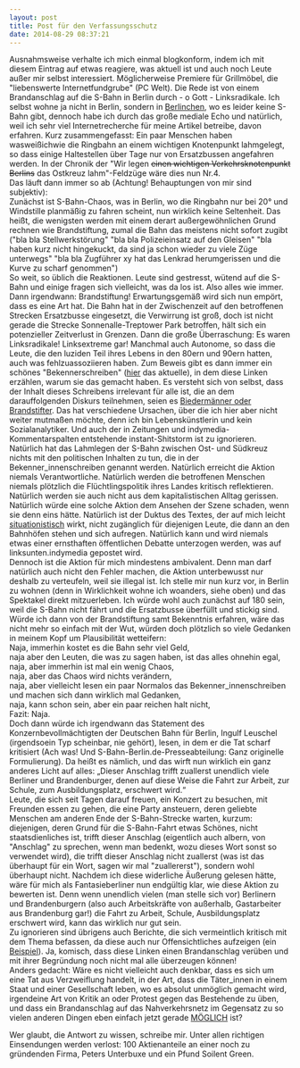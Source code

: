 ```yaml
---
layout: post
title: Post für den Verfassungsschutz	
date: 2014-08-29 08:37:21
---
```


Ausnahmsweise verhalte ich mich einmal blogkonform, indem ich mit diesem Eintrag auf etwas reagiere, was aktuell ist und auch noch Leute außer mir selbst interessiert. Möglicherweise Premiere für Grillmöbel, die "liebenswerte Internetfundgrube" (PC Welt). Die Rede ist von einem Brandanschlag auf die S-Bahn in Berlin durch - o Gott - Linksradikale. Ich selbst wohne ja nicht in Berlin, sondern in [Berlinchen](http://de.wikipedia.org/wiki/Berlinchen), wo es leider keine S-Bahn gibt, dennoch habe ich durch das große mediale Echo und natürlich, weil ich sehr viel Internetrecherche für meine Artikel betreibe, davon erfahren. Kurz zusammengefasst: Ein paar Menschen haben wasweißichwie die Ringbahn an einem wichtigen Knotenpunkt lahmgelegt, so dass einige Haltestellen über Tage nur von Ersatzbussen angefahren werden. In der Chronik der "Wir legen <del>einen wichtigen Verkehrsknotenpunkt Berlins</del> das Ostkreuz lahm"-Feldzüge wäre dies nun Nr.4. <br>  Das läuft dann immer so ab (Achtung! Behauptungen von mir sind subjektiv): <br>
Zunächst ist S-Bahn-Chaos, was in Berlin, wo die Ringbahn nur bei 20° und Windstille planmäßig zu fahren scheint, nun wirklich keine Seltenheit. Das heißt, die wenigsten werden mit einem derart außergewöhnlichen Grund rechnen wie Brandstiftung, zumal die Bahn das meistens nicht sofort zugibt ("bla bla Stellwerkstörung" "bla bla Polizeieinsatz auf den Gleisen" "bla haben kurz nicht hingekuckt, da sind ja schon wieder zu viele Züge unterwegs" "bla bla Zugführer xy hat das Lenkrad herumgerissen und die Kurve zu scharf genommen") <br>
So weit, so üblich die Reaktionen. Leute sind gestresst, wütend auf die S-Bahn und einige fragen sich vielleicht, was da los ist. Also alles wie immer. Dann irgendwann: Brandstiftung! Erwartungsgemäß wird sich nun empört, dass es eine Art hat. Die Bahn hat in der Zwischenzeit auf den betroffenen Strecken Ersatzbusse eingesetzt, die Verwirrung ist groß, doch ist nicht gerade die Strecke Sonnenalle-Treptower Park betroffen, hält sich ein potenzieller Zeitverlust in Grenzen. Dann die große Überraschung: Es waren Linksradikale! Linksextreme gar! Manchmal auch Autonome, so dass die Leute, die den luziden Teil ihres Lebens in den 80ern und 90ern hatten, auch was fehlzuassoziieren haben. Zum Beweis gibt es dann immer ein schönes "Bekennerschreiben" ([hier](https://linksunten.indymedia.org/de/node/121501) das aktuelle), in dem diese Linken erzählen, warum sie das gemacht haben. Es versteht sich von selbst, dass der Inhalt dieses Schreibens irrelevant für alle ist, die an dem darauffolgenden Diskurs teilnehmen, seien es [Biedermänner oder Brandstifter](https://www.youtube.com/watch?v=RP4ulQ61Qmc). Das hat verschiedene Ursachen, über die ich hier aber nicht weiter mutmaßen möchte, denn ich bin Lebenskünstlerin und kein Sozialanalytiker. Und auch der in Zeitungen und indymedia-Kommentarspalten entstehende instant-Shitstorm ist zu ignorieren. Natürlich hat das Lahmlegen der S-Bahn zwischen Ost- und Südkreuz nichts mit den politischen Inhalten zu tun, die in der Bekenner\_innenschreiben genannt werden. Natürlich erreicht die Aktion niemals Verantwortliche. Natürlich werden die betroffenen Menschen niemals plötzlich die Flüchtlingspolitik ihres Landes kritisch reflektieren. Natürlich werden sie auch nicht aus dem kapitalistischen Alltag gerissen. Natürlich würde eine solche Aktion dem Ansehen der Szene schaden, wenn sie denn eins hätte. Natürlich ist der Duktus des Textes, der auf mich leicht [situationistisch](http://de.wikipedia.org/wiki/Situationistische_Internationale) wirkt, nicht zugänglich für diejenigen Leute, die dann an den Bahnhöfen stehen und sich aufregen. Natürlich kann und wird niemals etwas einer ernsthaften öffentlichen Debatte unterzogen werden, was auf linksunten.indymedia gepostet wird.<br> Dennoch ist die Aktion für mich mindestens ambivalent. Denn man darf natürlich auch nicht den Fehler machen, die Aktion unterbewusst nur deshalb zu verteufeln, weil sie illegal ist. Ich stelle mir nun kurz vor, in Berlin zu wohnen (denn in Wirklichkeit wohne ich woanders, siehe oben) und das Spektakel direkt mitzuerleben. Ich würde wohl auch zunächst auf 180 sein, weil die S-Bahn nicht fährt und die Ersatzbusse überfüllt und stickig sind. Würde ich dann von der Brandstiftung samt Bekenntnis erfahren, wäre das nicht mehr so einfach mit der Wut, würden doch plötzlich so viele Gedanken in meinem Kopf um Plausibilität wetteifern:<br> Naja, immerhin kostet es die Bahn sehr viel Geld,<br> naja aber den Leuten, die was zu sagen haben, ist das alles ohnehin egal,<br> naja, aber immerhin ist mal ein wenig Chaos,<br> naja, aber das Chaos wird nichts verändern,<br> naja, aber vielleicht lesen ein paar Normalos das Bekenner\_innenschreiben und machen sich dann wirklich mal Gedanken,<br> naja, kann schon sein, aber ein paar reichen halt nicht, <br> Fazit: Naja.<br> Doch dann würde ich irgendwann das Statement des Konzernbevollmächtigten der Deutschen Bahn für Berlin, Ingulf Leuschel (irgendsoein Typ scheinbar, nie gehört), lesen, in dem er die Tat scharf kritisiert (Ach was! Und S-Bahn-Berlin.de-Presseabteilung: Ganz originelle Formulierung). Da heißt es nämlich, und das wirft nun wirklich ein ganz anderes Licht auf alles: „Dieser Anschlag trifft zuallerst unendlich viele Berliner und Brandenburger, denen auf diese Weise die Fahrt zur Arbeit, zur Schule, zum Ausbildungsplatz, erschwert wird.“
<br>
Leute, die sich seit Tagen darauf freuen, ein Konzert zu besuchen, mit Freunden essen zu gehen, die eine Party ansteuern, deren geliebte Menschen am anderen Ende der S-Bahn-Strecke warten, kurzum: diejenigen, deren Grund für die S-Bahn-Fahrt etwas Schönes, nicht staatsdienliches ist, trifft dieser Anschlag (eigentlich auch albern, von "Anschlag" zu sprechen, wenn man bedenkt, wozu dieses Wort sonst so verwendet wird), die trifft dieser Anschlag nicht zuallerst (was ist das überhaupt für ein Wort, sagen wir mal "zuallererst"), sondern wohl überhaupt nicht. Nachdem ich diese widerliche Äußerung gelesen hätte, wäre für mich als Fantasieberliner nun endgültig klar, wie diese Aktion zu bewerten ist. Denn wenn unendlich vielen (man stelle sich vor) Berlinern und Brandenburgern (also auch Arbeitskräfte von außerhalb, Gastarbeiter aus Brandenburg gar!) die Fahrt zu Arbeit, Schule, Ausbildungsplatz erschwert wird, kann das wirklich nur gut sein.<br>
Zu ignorieren sind übrigens auch Berichte, die sich vermeintlich kritisch mit dem Thema befassen, da diese auch nur Offensichtliches aufzeigen (ein [Beispiel](http://www.taz.de/Anschlag-auf-Berliner-S-Bahn-Netz/!145081/)). Ja, komisch, dass diese Linken einen Brandanschlag verüben und mit ihrer Begründung noch nicht mal alle überzeugen können!<br>
Anders gedacht: Wäre es nicht vielleicht auch denkbar, dass es sich um eine Tat aus Verzweiflung handelt, in der Art, dass die Täter\_innen in einem Staat und einer Gesellschaft leben, wo es absolut unmöglich gemacht wird, irgendeine Art von Kritik an oder Protest gegen das Bestehende zu üben, und dass ein Brandanschlag auf das Nahverkehrsnetz im Gegensatz zu so vielen anderen Dingen eben einfach jetzt gerade [MÖGLICH](https://www.youtube.com/watch?v=Teaq0I4UU68) ist?<br>

Wer glaubt, die Antwort zu wissen, schreibe mir. Unter allen richtigen Einsendungen werden verlost: 100 Aktienanteile an einer noch zu gründenden Firma, Peters Unterbuxe und ein Pfund Soilent Green.
